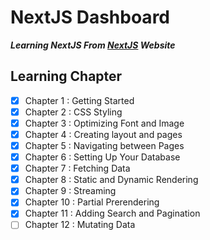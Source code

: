 # NextJS Dashboard
***Learning NextJS From [NextJS](https://nextjs.org/learn/dashboard-app) Website***



## Learning Chapter
- [x] Chapter 1 : Getting Started
- [x] Chapter 2 : CSS Styling
- [x] Chapter 3 : Optimizing Font and Image
- [x] Chapter 4 : Creating layout and pages
- [x] Chapter 5 : Navigating between Pages
- [x] Chapter 6 : Setting Up Your Database
- [x] Chapter 7 : Fetching Data
- [x] Chapter 8 : Static and Dynamic Rendering 
- [x] Chapter 9 : Streaming
- [x] Chapter 10 : Partial Prerendering 
- [x] Chapter 11 : Adding Search and Pagination 
- [ ] Chapter 12 : Mutating Data